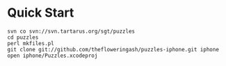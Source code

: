 Quick Start
===========

    svn co svn://svn.tartarus.org/sgt/puzzles
    cd puzzles
    perl mkfiles.pl
    git clone git://github.com/thefloweringash/puzzles-iphone.git iphone
    open iphone/Puzzles.xcodeproj
